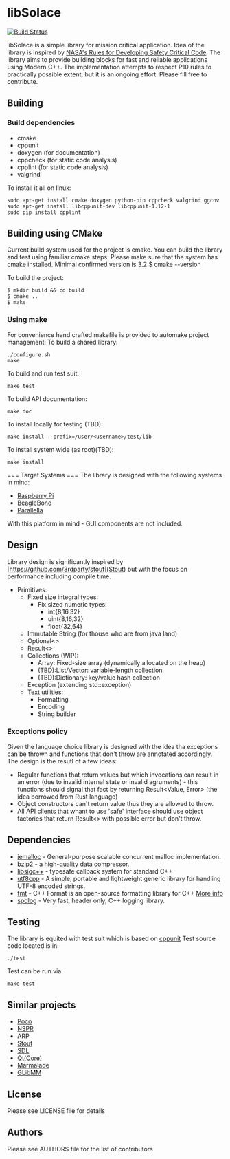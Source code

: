 libSolace
===============
[![Build Status](https://travis-ci.org/abbyssoul/libsolace.png?branch=master)](https://travis-ci.org/abbyssoul/libsolace)

libSolace is a simple library for mission critical application.
Idea of the library is inspired by [NASA's Rules for Developing Safety Critical Code](http://spinroot.com/gerard/pdf/P10.pdf).
The library aims to provide building blocks for fast and reliable applications using Modern C++.
The implementation attempts to respect P10 rules to practically possible extent, but it is an ongoing effort.
Please fill free to contribute.


## Building
### Build dependencies
* cmake
* cppunit
* doxygen (for documentation)
* cppcheck (for static code analysis)
* cpplint (for static code analysis)
* valgrind

To install it all on linux:
```shell
sudo apt-get install cmake doxygen python-pip cppcheck valgrind ggcov
sudo apt-get install libcppunit-dev libcppunit-1.12-1
sudo pip install cpplint
```

## Building using CMake
Current build system used for the project is cmake. You can build the library and test using familiar cmake steps:
Please make sure that the system has cmake installed. Minimal confirmed version is 3.2
    $ cmake --version

To build the project:
```shell
$ mkdir build && cd build
$ cmake ..
$ make
```
### Using make
For convenience hand crafted makefile is provided to automake project management: 
To build a shared library:
```shell
./configure.sh
make
```

To build and run test suit:
```shell
make test
```

To build API documentation:
```shell
make doc
```

To install locally for testing (TBD):
```shell
make install --prefix=/user/<username>/test/lib
```

To install system wide (as root)(TBD):
```
make install
```

=== Target Systems ===
The library is designed with the following systems in mind:
 * [Raspberry Pi](https://www.raspberrypi.org/)
 * [BeagleBone](http://beagleboard.org/)
 * [Parallella](https://www.parallella.org/)

With this platform in mind - GUI components are not included.


## Design
Library design is significantly inspired by [https://github.com/3rdparty/stout](Stout) but with the focus on performance including compile time.

 - Primitives:
	- Fixed size integral types: 
		- Fix sized numeric types: 
			- int{8,16,32}
			- uint{8,16,32}
			- float{32,64}
	- Immutable String (for thouse who are from java land)
	- Optional<>
	- Result<>
	- Collections (WIP):
		- Array: Fixed-size array (dynamically allocated on the heap)
		- (TBD):List/Vector: variable-length collection
		- (TBD):Dictionary: key/value hash collection
	- Exception (extending std::exception)
	- Text utilities:
		- Formatting
		- Encoding
		- String builder


### Exceptions policy
Given the language choice library is designed with the idea tha exceptions can be thrown and functions that don't throw are annotated accordingly. The design is the resutl of a few ideas:
 - Regular functions that return values but which invocations can result in an error (due to invalid internal state or invalid agruments) - this functions should signal that fact by returning Result<Value, Error> (the idea borrowed from Rust language)
 - Object constructors can't return value thus they are allowed to throw. 
 - All API clients that whant to use 'safe' interface should use object factories that return Result<> with possible error but don't throw.


## Dependencies
* [jemalloc](http://www.canonware.com/jemalloc) - General-purpose scalable concurrent malloc implementation.
* [bzip2](http://www.bzip.org/) - a high-quality data compressor.
* [libsigc++](http://libsigc.sourceforge.net/) - typesafe callback system for standard C++
* [utf8cpp](http://utfcpp.sourceforge.net/) - A simple, portable and lightweight generic library for handling UTF-8 encoded strings.
* [fmt](https://github.com/fmtlib/fmt) - C++ Format is an open-source formatting library for C++ [More info](http://fmtlib.net/latest/index.html)
* [spdlog](https://github.com/gabime/spdlog) - Very fast, header only, C++ logging library.


## Testing
The library is equited with test suit which is based on [cppunit](https://sourceforge.net/projects/cppunit/)
Test source code located is in:
```
./test 
```

Test can be run via:
```shell
make test
```

## Similar projects
* [Poco](http://pocoproject.org/)
* [NSPR](https://developer.mozilla.org/en-US/docs/Mozilla/Projects/NSPR)
* [ARP](http://apr.apache.org/)
* [Stout](https://github.com/3rdparty/stout)
* [SDL](http://www.libsdl.org/)
* [Qt(Core)](http://doc.qt.nokia.com/)
* [Marmalade](http://www.madewithmarmalade.com/marmalade)
* [GLibMM](http://developer.gnome.org/glibmm/)


## License 
Please see LICENSE file for details


## Authors
Please see AUTHORS file for the list of contributors
